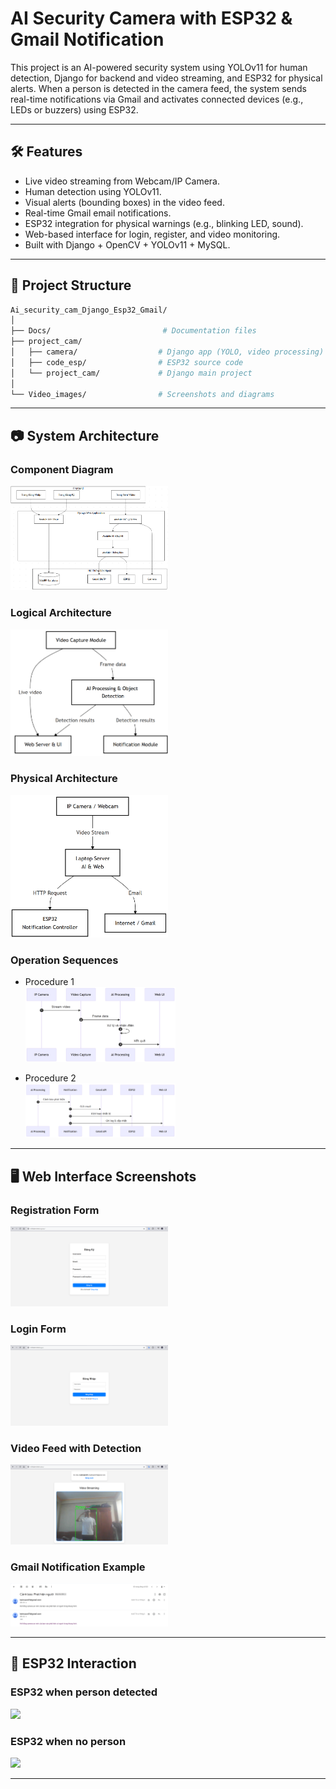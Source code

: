 # AI Security Camera with ESP32 & Gmail Notification

This project is an AI-powered security system using YOLOv11 for human detection, Django for backend and video streaming, and ESP32 for physical alerts. When a person is detected in the camera feed, the system sends real-time notifications via Gmail and activates connected devices (e.g., LEDs or buzzers) using ESP32.

---

## 🛠️ Features

- Live video streaming from Webcam/IP Camera.
- Human detection using YOLOv11.
- Visual alerts (bounding boxes) in the video feed.
- Real-time Gmail email notifications.
- ESP32 integration for physical warnings (e.g., blinking LED, sound).
- Web-based interface for login, register, and video monitoring.
- Built with Django + OpenCV + YOLOv11 + MySQL.

---

## 📂 Project Structure

```bash
Ai_security_cam_Django_Esp32_Gmail/
│
├── Docs/                         # Documentation files
├── project_cam/
│   ├── camera/                  # Django app (YOLO, video processing)
│   ├── code_esp/                # ESP32 source code
│   └── project_cam/             # Django main project
│
└── Video_images/                # Screenshots and diagrams
```

---

## 📷 System Architecture

### Component Diagram
<img src="Video_images/Pic%201%20Component%20diagram%20-%20module%20structure%20of%20the%20software.png" width="50%">

### Logical Architecture
<img src="Video_images/Pic%202%20Logical%20architecture.png" width="50%">

### Physical Architecture
<img src="Video_images/Pic%203%20Physical%20architecture.png" width="50%">

### Operation Sequences

- Procedure 1  
  <img src="Video_images/Pic%204%20Procedure%20Operation%20Sequence%201.png" width="50%">

- Procedure 2  
  <img src="Video_images/Pic%205%20Procedure%20Operation%20Sequence%202.png" width="50%">

---

## 🖥️ Web Interface Screenshots

### Registration Form
<img src="Video_images/Pic%206%20Registration%20form%20screenshot.png" width="50%">

### Login Form
<img src="Video_images/Pic%207%20Login%20form%20screenshot.png" width="50%">

### Video Feed with Detection
<img src="Video_images/Pic%208%20Video%20screenshot%20with%20people%20framed.png" width="50%">

### Gmail Notification Example
<img src="Video_images/Pic%209%20Screenshot%20of%20Received%20warning%20mail.png" width="50%">

---

## 🔧 ESP32 Interaction

### ESP32 when person detected
<img src="Video_images/Pic%2010%20ESP32%20receives%20notification%20of%20presence%20and%20displays%20warning.png" width="50%">

### ESP32 when no person
<img src="Video_images/Pic%2011%20ESP32%20received%20no%20person%20notification.png" width="50%">

---
